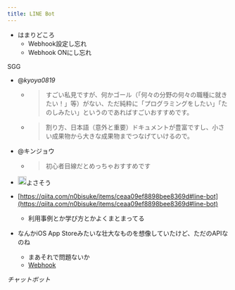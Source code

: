 ```yaml
---
title: LINE Bot
---
```


* はまりどころ
  * Webhook設定し忘れ
  * Webhook ONにし忘れ

SGG

* @*kyoya0819*
  
  * 
     > 
     > すごい私見ですが、何かゴール（「何々の分野の何々の職種に就きたい！」等）がない、ただ純粋に「プログラミングをしたい」「たのしみたい」というのであればすごいおすすめです。
  
  * 
     > 
     > 割り方、日本語（意外と重要）ドキュメントが豊富ですし、小さい成果物から大きな成果物までつなげていけるので。

* @キンジョウ
  
  * 
     > 
     > 初心者目線だとめっちゃおすすめです

* <img src='https://scrapbox.io/api/pages/blu3mo-public/blu3mo/icon' alt='blu3mo.icon' height="19.5"/>よさそう

* [https://qiita.com/n0bisuke/items/ceaa09ef8898bee8369d#line-bot](https://qiita.com/n0bisuke/items/ceaa09ef8898bee8369d#line-bot)
  
  * 利用事例とか学び方とかよくまとまってる
* なんかiOS App Storeみたいな壮大なものを想像していたけど、ただのAPIなのね
  
  * まあそれで問題ないか
  * [Webhook](Webhook.md)

*チャットボット*
